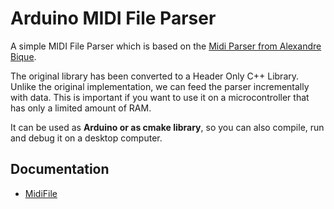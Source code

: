 # Arduino MIDI File Parser

A simple MIDI File Parser which is based on the [Midi Parser from Alexandre Bique](https://github.com/abique/midi-parser).

The original library has been converted to a Header Only C++ Library. Unlike the original implementation, we can feed the parser incrementally with data. This is important if you want to use it on a microcontroller that has only a limited amount of RAM.

It can be used as __Arduino or as cmake library__, so you can also compile, run and debug it on a desktop computer.

## Documentation 

- [MidiFile](https://pschatzmann.github.io/arduino-midi-fileparser/docs/html/classMidiFile.html)




